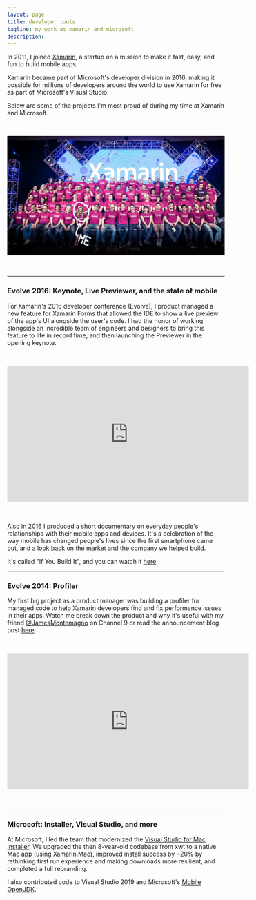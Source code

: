 ```yaml
---
layout: page
title: developer tools
tagline: my work at xamarin and microsoft
description: 
---
```


In 2011, I joined [Xamarin](https://en.wikipedia.org/wiki/Xamarin), a startup on a mission to make it fast, easy, and fun to build mobile apps. 

Xamarin became part of Microsoft's developer division in 2016, making it possible for millions of developers around the world to use Xamarin for free as part of Microsoft's Visual Studio. 

Below are some of the projects I'm most proud of during my time at Xamarin and Microsoft.

<br/>

<p align="center">
<img src="../assets/images/xam.jpg" alt="Xamarin_2013"/>
</p>

<br/>

---

### Evolve 2016: Keynote, Live Previewer, and the state of mobile

For Xamarin's 2016 developer conference (Evolve), I product managed a new feature for Xamarin Forms that allowed the IDE to show a live preview of the app's UI alongside the user's code. I had the honor of working alongside an incredible team of engineers and designers to bring this feature to life in record time, and then launching the Previewer in the opening keynote.

<br/>

<p align="center">
  <div class="responsive-youtube">
    <iframe width="560" height="315" src="https://www.youtube.com/embed/jgXCB51e4ak?start=1800" frameborder="0" allow="accelerometer; autoplay; clipboard-write; encrypted-media; gyroscope; picture-in-picture" allowfullscreen></iframe>
    </div>
</p> 

<br/>

Also in 2016 I produced a short documentary on everyday people's relationships with their mobile apps and devices. It's a celebration of the way mobile has changed people's lives since the first smartphone came out, and a look back on the market and the company we helped build.

It's called "If You Build It", and you can watch it [here](https://vimeo.com/showcase/3937948).

---

### Evolve 2014: Profiler

My first big project as a product manager was building a profiler for managed code to help Xamarin developers find and fix performance issues in their apps.  Watch me break down the product and why it's useful with my friend [@JamesMontemagno](https://twitter.com/JamesMontemagno) on Channel 9 or read the announcement blog post [here](https://devblogs.microsoft.com/xamarin/say-hello-to-the-xamarin-profiler/).

<br/>

<p align="center">
  <div class="responsive-youtube">
    <iframe width="560" height="315" src="https://www.youtube.com/embed/gO2YwTtJuvs" frameborder="0" allow="accelerometer; autoplay; clipboard-write; encrypted-media; gyroscope; picture-in-picture" allowfullscreen></iframe>
  </div>
</p>

<br/>

---

### Microsoft: Installer, Visual Studio, and more

At Microsoft, I led the team that modernized the [Visual Studio for Mac installer](https://www.youtube.com/watch?v=KMXm43LVNeY&ab_channel=ProgrammingKnowledge). We upgraded the then 8-year-old codebase from xwt to a native Mac app (using Xamarin.Mac), improved install success by ~20% by rethinking first run experience and making downloads more resilient, and completed a full rebranding. 

I also contributed code to Visual Studio 2019 and Microsoft's [Mobile OpenJDK](https://docs.microsoft.com/en-us/xamarin/android/get-started/installation/openjdk). 
